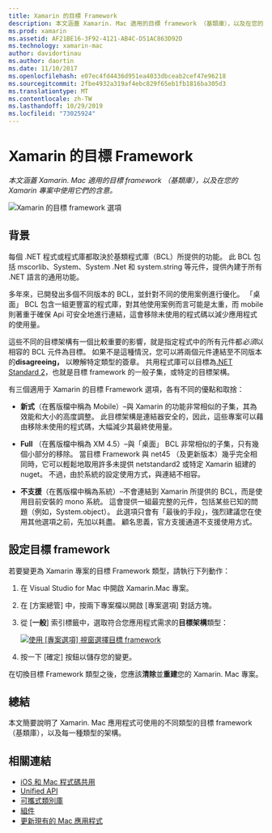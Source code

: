 ```yaml
---
title: Xamarin 的目標 Framework
description: 本文涵蓋 Xamarin. Mac 適用的目標 framework （基類庫），以及在您的 Xamarin 專案中使用它們的含意。
ms.prod: xamarin
ms.assetid: AF21BE16-3F92-4121-AB4C-D51AC863D92D
ms.technology: xamarin-mac
author: davidortinau
ms.author: daortin
ms.date: 11/10/2017
ms.openlocfilehash: e07ec4fd4436d951ea4033dbceab2cef47e96218
ms.sourcegitcommit: 2fbe4932a319af4ebc829f65eb1fb1816ba305d3
ms.translationtype: MT
ms.contentlocale: zh-TW
ms.lasthandoff: 10/29/2019
ms.locfileid: "73025924"
---
```

# <a name="target-framework-for-xamarinmac"></a>Xamarin 的目標 Framework

_本文涵蓋 Xamarin. Mac 適用的目標 framework （基類庫），以及在您的 Xamarin 專案中使用它們的含意。_

![Xamarin 的目標 framework 選項](target-framework-images/select-target.png "Xamarin 的目標 framework 選項")

## <a name="background"></a>背景

每個 .NET 程式或程式庫都取決於基類程式庫（BCL）所提供的功能。 此 BCL 包括 mscorlib、System、System .Net 和 system.string 等元件，提供內建于所有 .NET 語言的通用功能。

多年來，已開發出多個不同版本的 BCL，並針對不同的使用案例進行優化。 「桌面」 BCL 包含一組更豐富的程式庫，對其他使用案例而言可能是太重，而 mobile 則著重于確保 Api 可安全地進行連結，這會移除未使用的程式碼以減少應用程式的使用量。

這些不同的目標架構有一個比較重要的影響，就是指定程式中的所有元件都*必須*以相容的 BCL 元件為目標。 如果不是這種情況，您可以將兩個元件連結至不同版本的**disagreeing，** 以瞭解特定類型的簽章。 共用程式庫可以目標為[.NET Standard 2](https://blog.xamarin.com/share-code-net-standard-2-0/)，也就是目標 framework 的一般子集，或特定的目標架構。

有三個適用于 Xamarin 的目標 Framework 選項，各有不同的優點和取捨：

- **新式**（在舊版檔中稱為 Mobile）–與 Xamarin 的功能非常相似的子集，其為效能和大小的高度調整。 此目標架構是連結器安全的，因此，這些專案可以藉由移除未使用的程式碼，大幅減少其最終使用量。

- **Full** （在舊版檔中稱為 XM 4.5）–與「桌面」 BCL 非常相似的子集，只有幾個小部分的移除。 當目標 Framework 與 net45 （及更新版本）幾乎完全相同時，它可以輕鬆地取用許多未提供 netstandard2 或特定 Xamarin 組建的 nuget。 不過，由於系統的設定使用方式，與連結不相容。

- **不支援**（在舊版檔中稱為系統）–不會連結到 Xamarin 所提供的 BCL，而是使用目前安裝的 mono 系統。 這會提供一組最完整的元件，包括某些已知的問題（例如，System.object）。 此選項只會有「最後的手段」，強烈建議您在使用其他選項之前，先加以耗盡。 顧名思義，官方支援通道不支援使用方式。

## <a name="setting-the-target-framework"></a>設定目標 framework

若要變更為 Xamarin 專案的目標 Framework 類型，請執行下列動作：

1. 在 Visual Studio for Mac 中開啟 Xamarin.Mac 專案。
2. 在 [方案總管] 中，按兩下專案檔以開啟 [專案選項] 對話方塊。
3. 從 [**一般**] 索引標籤中，選取符合您應用程式需求的**目標架構**類型：

    [![使用 [專案選項] 視窗選擇目標 framework](target-framework-images/select-target-full.png "使用 [專案選項] 視窗選擇目標 framework")](target-framework-images/select-target-full-large.png#lightbox)

4. 按一下 [確定] 按鈕以儲存您的變更。

在切換目標 Framework 類型之後，您應該**清除**並**重建**您的 Xamarin. Mac 專案。

## <a name="summary"></a>總結

本文簡要說明了 Xamarin. Mac 應用程式可使用的不同類型的目標 framework （基類庫），以及每一種類型的架構。

## <a name="related-links"></a>相關連結

- [iOS 和 Mac 程式碼共用](~/cross-platform/macios/index.md)
- [Unified API](~/cross-platform/macios/unified/index.md)
- [可攜式類別庫](~/cross-platform/app-fundamentals/pcl.md)
- [組件](~/cross-platform/internals/available-assemblies.md)
- [更新現有的 Mac 應用程式](~/cross-platform/macios/unified/updating-mac-apps.md)
